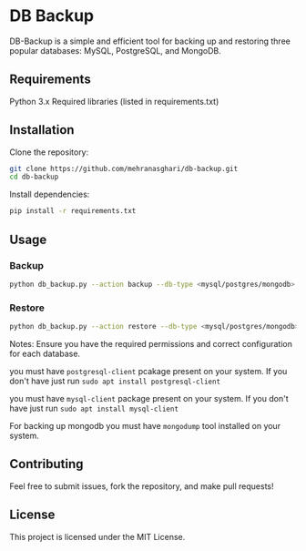 # DB Backup




DB-Backup is a simple and efficient tool for backing up and restoring three popular databases: MySQL, PostgreSQL, and MongoDB.

## Requirements
Python 3.x
Required libraries (listed in requirements.txt)

## Installation
Clone the repository:

``` bash
git clone https://github.com/mehranasghari/db-backup.git
cd db-backup
```
Install dependencies:

``` bash
pip install -r requirements.txt
```

## Usage
### Backup
``` bash
python db_backup.py --action backup --db-type <mysql/postgres/mongodb> --host <host> --user <user> --password <password>
```
### Restore
``` bash
python db_backup.py --action restore --db-type <mysql/postgres/mongodb> --host <host> --user <user> --password <password> --file <backup-file>
```
Notes:
Ensure you have the required permissions and correct configuration for each database.

you must have `postgresql-client` pcakage present on your system. If you don't have just run `sudo apt install postgresql-client`

you must have `mysql-client` package present on your system. If you don't have just run `sudo apt install mysql-client`

For backing up mongodb you must have `mongodump` tool installed on your system.

## Contributing
Feel free to submit issues, fork the repository, and make pull requests!

## License
This project is licensed under the MIT License.